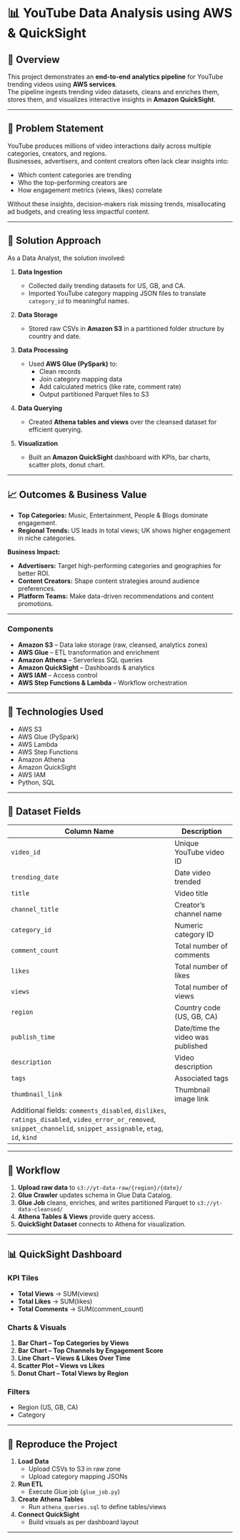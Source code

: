 # 📊 YouTube Data Analysis using AWS & QuickSight

## 📌 Overview
This project demonstrates an **end-to-end analytics pipeline** for YouTube trending videos using **AWS services**.  
The pipeline ingests trending video datasets, cleans and enriches them, stores them, and visualizes interactive insights in **Amazon QuickSight**.

---

## 🛑 Problem Statement
YouTube produces millions of video interactions daily across multiple categories, creators, and regions.  
Businesses, advertisers, and content creators often lack clear insights into:
- Which content categories are trending
- Who the top-performing creators are
- How engagement metrics (views, likes) correlate

Without these insights, decision-makers risk missing trends, misallocating ad budgets, and creating less impactful content.

---

## 🧠 Solution Approach
As a Data Analyst, the solution involved:

1. **Data Ingestion**
   - Collected daily trending datasets for US, GB, and CA.
   - Imported YouTube category mapping JSON files to translate `category_id` to meaningful names.

2. **Data Storage**
   - Stored raw CSVs in **Amazon S3** in a partitioned folder structure by country and date.

3. **Data Processing**
   - Used **AWS Glue (PySpark)** to:
     - Clean records
     - Join category mapping data
     - Add calculated metrics (like rate, comment rate)
     - Output partitioned Parquet files to S3

4. **Data Querying**
   - Created **Athena tables and views** over the cleansed dataset for efficient querying.

5. **Visualization**
   - Built an **Amazon QuickSight** dashboard with KPIs, bar charts, scatter plots, donut chart.

---

## 📈 Outcomes & Business Value
- **Top Categories:** Music, Entertainment, People & Blogs dominate engagement.
- **Regional Trends:** US leads in total views; UK shows higher engagement in niche categories.

**Business Impact:**
- **Advertisers:** Target high-performing categories and geographies for better ROI.
- **Content Creators:** Shape content strategies around audience preferences.
- **Platform Teams:** Make data-driven recommendations and content promotions.

---

### **Components**
- **Amazon S3** – Data lake storage (raw, cleansed, analytics zones)
- **AWS Glue** – ETL transformation and enrichment
- **Amazon Athena** – Serverless SQL queries
- **Amazon QuickSight** – Dashboards & analytics
- **AWS IAM** – Access control
- **AWS Step Functions & Lambda** – Workflow orchestration

---

## 🧰 Technologies Used
- AWS S3
- AWS Glue (PySpark)
- AWS Lambda
- AWS Step Functions
- Amazon Athena
- Amazon QuickSight
- AWS IAM
- Python, SQL

---

## 📂 Dataset Fields
| Column Name           | Description |
|-----------------------|-------------|
| `video_id`            | Unique YouTube video ID |
| `trending_date`       | Date video trended |
| `title`               | Video title |
| `channel_title`       | Creator’s channel name |
| `category_id`         | Numeric category ID |
| `comment_count`       | Total number of comments |
| `likes`               | Total number of likes |
| `views`               | Total number of views |
| `region`              | Country code (US, GB, CA) |
| `publish_time`        | Date/time the video was published |
| `description`         | Video description |
| `tags`                | Associated tags |
| `thumbnail_link`      | Thumbnail image link |
| Additional fields: `comments_disabled`, `dislikes`, `ratings_disabled`, `video_error_or_removed`, `snippet_channelid`, `snippet_assignable`, `etag`, `id`, `kind` |

---

## 🔄 Workflow
1. **Upload raw data** to `s3://yt-data-raw/{region}/{date}/`
2. **Glue Crawler** updates schema in Glue Data Catalog.
3. **Glue Job** cleans, enriches, and writes partitioned Parquet to `s3://yt-data-cleansed/`
4. **Athena Tables & Views** provide query access.
5. **QuickSight Dataset** connects to Athena for visualization.
   

---

## 📊 QuickSight Dashboard
### **KPI Tiles**
- **Total Views** → SUM(views)
- **Total Likes** → SUM(likes)
- **Total Comments** → SUM(comment_count)

### **Charts & Visuals**
1. **Bar Chart – Top Categories by Views**
2. **Bar Chart – Top Channels by Engagement Score**
3. **Line Chart – Views & Likes Over Time**
4. **Scatter Plot – Views vs Likes**
5. **Donut Chart – Total Views by Region**


### **Filters**
- Region (US, GB, CA)
- Category

---

## 🚀 Reproduce the Project
1. **Load Data**
   - Upload CSVs to S3 in raw zone
   - Upload category mapping JSONs
2. **Run ETL**
   - Execute Glue job (`glue_job.py`)
3. **Create Athena Tables**
   - Run `athena_queries.sql` to define tables/views
4. **Connect QuickSight**
   - Build visuals as per dashboard layout

---
